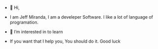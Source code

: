 - 👋 Hi, 
-    I am Jeff Miranda, I am a develeper Software. I like a lot of language of programation.
- 👀 I’m interested in to learn

- If you want that I help you, You should do it. Good luck

<!---
jjmirandaa86/jjmirandaa86 is a ✨ special ✨ repository because its `README.md` (this file) appears on your GitHub profile.
You can click the Preview link to take a look at your changes.
--->
